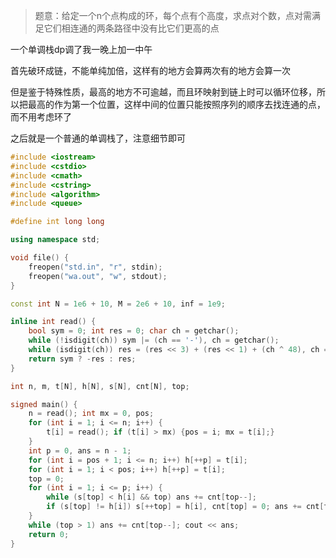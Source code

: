 <!--more-->

> 题意：给定一个n个点构成的环，每个点有个高度，求点对个数，点对需满足它们相连通的两条路径中没有比它们更高的点

一个单调栈dp调了我一晚上加一中午

首先破环成链，不能单纯加倍，这样有的地方会算两次有的地方会算一次

但是鉴于特殊性质，最高的地方不可逾越，而且环映射到链上时可以循环位移，所以把最高的作为第一个位置，这样中间的位置只能按照序列的顺序去找连通的点，而不用考虑环了

之后就是一个普通的单调栈了，注意细节即可

```cpp
#include <iostream>
#include <cstdio>
#include <cmath>
#include <cstring>
#include <algorithm>
#include <queue>

#define int long long

using namespace std;

void file() {
    freopen("std.in", "r", stdin);
    freopen("wa.out", "w", stdout);
}

const int N = 1e6 + 10, M = 2e6 + 10, inf = 1e9;

inline int read() {
    bool sym = 0; int res = 0; char ch = getchar();
    while (!isdigit(ch)) sym |= (ch == '-'), ch = getchar();
    while (isdigit(ch)) res = (res << 3) + (res << 1) + (ch ^ 48), ch = getchar();
    return sym ? -res : res;
}

int n, m, t[N], h[N], s[N], cnt[N], top;

signed main() {
    n = read(); int mx = 0, pos;
    for (int i = 1; i <= n; i++) {
        t[i] = read(); if (t[i] > mx) {pos = i; mx = t[i];}
    }
    int p = 0, ans = n - 1;
    for (int i = pos + 1; i <= n; i++) h[++p] = t[i];
    for (int i = 1; i < pos; i++) h[++p] = t[i];
    top = 0;
    for (int i = 1; i <= p; i++) {
        while (s[top] < h[i] && top) ans += cnt[top--];
        if (s[top] != h[i]) s[++top] = h[i], cnt[top] = 0; ans += cnt[top]++;
    }
    while (top > 1) ans += cnt[top--]; cout << ans;
    return 0;
}
```

